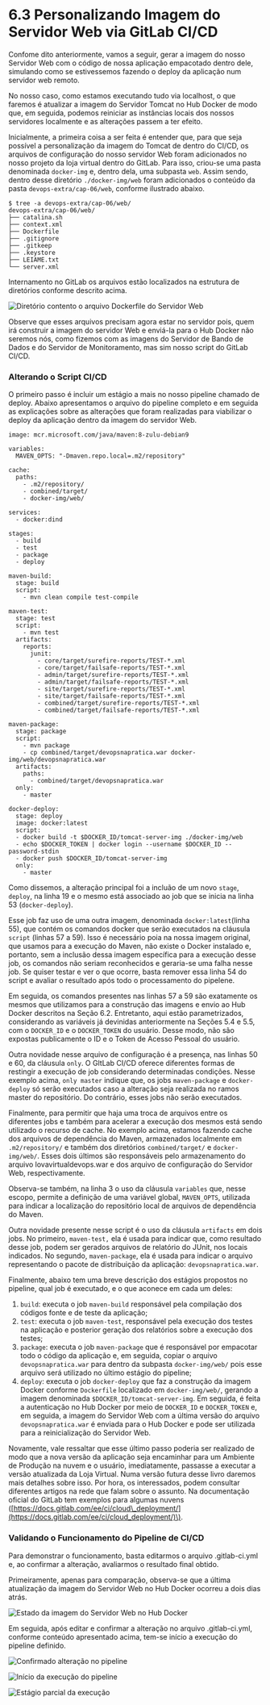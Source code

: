# 6.3 Personalizando Imagem do Servidor Web via GitLab CI/CD

Confome dito anteriormente, vamos a seguir, gerar a imagem do nosso Servidor Web com o código de nossa aplicação empacotado dentro dele, simulando como se estivessemos fazendo o deploy da aplicação num servidor web remoto.

No nosso caso, como estamos executando tudo via localhost, o que faremos é atualizar a imagem do Servidor Tomcat no Hub Docker de modo que, em seguida, podemos reiniciar as instâncias locais dos nossos servidores localmente e as alterações passem a ter efeito.

Inicialmente, a primeira coisa a ser feita é entender que, para que seja possível a personalização da imagem do Tomcat de dentro do CI/CD, os arquivos de configuração do nosso servidor Web foram adicionados no nosso projeto da loja virtual dentro do GitLab. Para isso, criou-se uma pasta denominada `docker-img` e, dentro dela, uma subpasta `web`. Assim sendo, dentro desse diretório `./docker-img/web` foram adicionados o conteúdo da pasta `devops-extra/cap-06/web`, conforme ilustrado abaixo.

```text
$ tree -a devops-extra/cap-06/web/
devops-extra/cap-06/web/
├── catalina.sh
├── context.xml
├── Dockerfile
├── .gitignore
├── .gitkeep
├── .keystore
├── LEIAME.txt
└── server.xml
```

Internamento no GitLab os arquivos estão localizados na estrutura de diretórios conforme descrito acima.

![Diret&#xF3;rio contento o arquivo Dockerfile do Servidor Web](../.gitbook/assets/gitlab-01%20%281%29.png)

Observe que esses arquivos precisam agora estar no servidor pois, quem irá construir a imagem do servidor Web e enviá-la para o Hub Docker não seremos nós, como fizemos com as imagens do Servidor de Bando de Dados e do Servidor de Monitoramento, mas sim nosso script do GitLab CI/CD.

### Alterando o Script CI/CD

O primeiro passo é incluir um estágio a mais no nosso pipeline chamado de deploy. Abaixo apresentamos o arquivo do pipeline completo e em seguida as explicações sobre as alterações que foram realizadas para viabilizar o deploy da aplicação dentro da imagem do servidor Web.

```text
image: mcr.microsoft.com/java/maven:8-zulu-debian9

variables:
  MAVEN_OPTS: "-Dmaven.repo.local=.m2/repository"

cache:
  paths:
    - .m2/repository/
    - combined/target/
    - docker-img/web/ 

services:
  - docker:dind

stages:
  - build
  - test
  - package
  - deploy

maven-build:
  stage: build
  script: 
    - mvn clean compile test-compile

maven-test:
  stage: test
  script: 
    - mvn test
  artifacts:
    reports:
      junit:
        - core/target/surefire-reports/TEST-*.xml
        - core/target/failsafe-reports/TEST-*.xml
        - admin/target/surefire-reports/TEST-*.xml
        - admin/target/failsafe-reports/TEST-*.xml
        - site/target/surefire-reports/TEST-*.xml
        - site/target/failsafe-reports/TEST-*.xml
        - combined/target/surefire-reports/TEST-*.xml
        - combined/target/failsafe-reports/TEST-*.xml

maven-package:
  stage: package
  script: 
    - mvn package
    - cp combined/target/devopsnapratica.war docker-img/web/devopsnapratica.war
  artifacts:
    paths:
      - combined/target/devopsnapratica.war 
  only:
    - master
    
docker-deploy:
  stage: deploy
  image: docker:latest
  script:
  - docker build -t $DOCKER_ID/tomcat-server-img ./docker-img/web
  - echo $DOCKER_TOKEN | docker login --username $DOCKER_ID --password-stdin
  - docker push $DOCKER_ID/tomcat-server-img
  only:
    - master
```

Como dissemos, a alteração principal foi a incluão de um novo `stage`, `deploy`, na linha 19 e o mesmo está associado ao job que se inicia na linha 53 \(`docker-deploy`\).

Esse job faz uso de uma outra imagem, denominada `docker:latest`\(linha 55\), que contém os comandos docker que serão executados na cláusula `script` \(linhas 57 a 59\). Isso é necessário poia na nossa imagem original, que usamos para a execução do Maven, não existe o Docker instalado e, portanto, sem a inclusão dessa imagem específica para a execução desse job, os comandos não seriam reconhecidos e geraria-se uma falha nesse job. Se quiser testar e ver o que ocorre, basta remover essa linha 54 do script e avaliar o resultado após todo o processamento do pipelene.

Em seguida, os comandos presentes nas linhas 57 a 59 são exatamente os mesmos que utilizamos para a construção das imagens e envio ao Hub Docker descritos na Seção 6.2. Entretanto, aqui estão parametrizados, considerando as variáveis já devinidas anteriormente na Seções 5.4 e 5.5, com o `DOCKER_ID` e o `DOCKER_TOKEN` do usuário. Desse modo, não são expostas publicamente o ID e o Token de Acesso Pessoal do usuário.

Outra novidade nesse arquivo de configuração é a presença, nas linhas 50 e 60, da cláusula `only`. O GltLab CI/CD oferece diferentes formas de restingir a execução de job considerando determinadas condições. Nesse exemplo acima, `only master` indique que, os jobs `maven-package` e `docker-deploy` só serão executados caso a alteração seja realizada no ramos master do repositório. Do contrário, esses jobs não serão executados.

Finalmente, para permitir que haja uma troca de arquivos entre os diferentes jobs e também para acelerar a execução dos mesmos está sendo utilizado o recurso de cache. No exemplo acima, estamos fazendo cache dos arquivos de dependência do Maven, armazenados localmente em `.m2/repository/` e também dos diretórios `combined/target/` e `docker-img/web/`. Esses dois últimos são responsáveis pelo armazenamento do arquivo lovavirtualdevops.war e dos arquivo de configuração do Servidor Web, respectivamente. 

Observa-se também, na linha 3 o uso da cláusula `variables` que, nesse escopo, permite a definição de uma variável global, `MAVEN_OPTS`, utilizada para indicar a localização do repositório local de arquivos de dependência do Maven.

Outra novidade presente nesse script é o uso da cláusula `artifacts` em dois jobs. No primeiro,  `maven-test,` ela é usada para indicar que, como resultado desse job, podem ser gerados arquivos de relatório do JUnit, nos locais indicados. No segundo, `maven-package`, ela é usada para indicar o arquivo representando o pacote de distribuição da aplicação: `devopsnapratica.war`.

Finalmente, abaixo tem uma breve descrição dos estágios propostos no pipeline, qual job é executado, e o que aconece em cada um deles:

1. `build`: executa o job `maven-build` responsável pela compilação dos códigos fonte e de teste da aplicação;
2. `test`: executa o job `maven-test`, responsável pela execução dos testes na aplicação e posterior geração dos relatórios sobre a execução dos testes;
3. `package`: executa o job `maven-package` que é responsável por empacotar todo o código da aplicação e, em seguida, copiar o arquivo `devopsnapratica.war` para dentro da subpasta `docker-img/web/` pois esse arquivo será utilizado no último estágio do pipeline;
4. `deploy`: executa o job `docker-deploy` que faz a construção da imagem Docker conforme `Dockerfile` localizado em `docker-img/web/`, gerando a imagem denominada `$DOCKER_ID/tomcat-server-img`. Em seguida, é feita a autenticação no Hub Docker por meio de `DOCKER_ID` e `DOCKER_TOKEN` e, em seguida, a imagem do Servidor Web com a última versão do arquivo `devopsnapratica.war` é enviada para o Hub Docker e pode ser utilizada para a reinicialização do Servidor Web.

Novamente, vale ressaltar que esse último passo poderia ser realizado de modo que a nova versão da aplicação seja encaminhar para um Ambiente de Produção na nuvem e o usuário, imediatamente, passasse a executar a versão atualizada da Loja Virtual. Numa versão futura desse livro daremos mais detalhes sobre isso. Por hora, os interessados, podem consultar diferentes artigos na rede que falam sobre o assunto. Na documentação oficial do GitLab tem exemplos para algumas nuvens \([https://docs.gitlab.com/ee/ci/cloud\_deployment/](https://docs.gitlab.com/ee/ci/cloud_deployment/)\). 

### Validando o Funcionamento do Pipeline de CI/CD

Para demonstrar o funcionamento, basta editarmos o arquivo .gitlab-ci.yml e, ao confirmar a alteração, avaliarmos o resultado final obtido.

Primeiramente, apenas para comparação, observa-se que a última atualização da imagem do Servidor Web no Hub Docker ocorreu a dois dias atrás.

![Estado da imagem do Servidor Web no Hub Docker](../.gitbook/assets/hub-docker-02.png)

Em seguida, após editar e confirmar a alteração no arquivo .gitlab-ci.yml, conforme conteúdo apresentado acima, tem-se início a execução do pipeline definido.

![Confirmado altera&#xE7;&#xE3;o no pipeline](../.gitbook/assets/gitlab-02%20%281%29.png)

![In&#xED;cio da execu&#xE7;&#xE3;o do pipeline](../.gitbook/assets/gitlab-03%20%281%29.png)

![Est&#xE1;gio parcial da execu&#xE7;&#xE3;o](../.gitbook/assets/gitlab-04%20%281%29.png)




